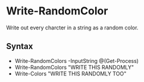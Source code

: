 # Write-RandomColor
Write out every charcter in a string as a random color.

## Syntax
* Write-RandomColors -InputString @(Get-Process)
* Write-RandomColors "WRITE THIS RANDOMLY"
* Write-Colors "WRITE THIS RANDOMLY TOO"
